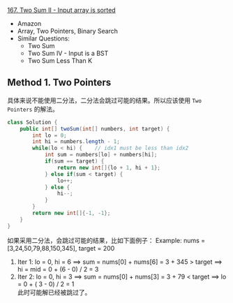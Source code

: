 [167. Two Sum II - Input array is sorted](https://leetcode.com/problems/two-sum-ii-input-array-is-sorted/)

* Amazon
* Array, Two Pointers, Binary Search
* Similar Questions:
    * Two Sum
    * Two Sum IV - Input is a BST
    * Two Sum Less Than K
    

## Method 1. Two Pointers
具体来说不能使用二分法，二分法会跳过可能的结果。所以应该使用 `Two Pointers` 的解法。
```java 
class Solution {
    public int[] twoSum(int[] numbers, int target) {
        int lo = 0;
        int hi = numbers.length - 1;
        while(lo < hi) {    // idx1 must be less than idx2
            int sum = numbers[lo] + numbers[hi];
            if(sum == target) {
                return new int[]{lo + 1, hi + 1};
            } else if(sum < target) {
                lo++;
            } else {
                hi--;
            }
        }
        return new int[]{-1, -1};
    }
}
```

如果采用二分法，会跳过可能的结果，比如下面例子：
Example: nums = [3,24,50,79,88,150,345], target = 200
1. Iter 1: lo = 0, hi = 6 ==> sum = nums[0] + nums[6] = 3 + 345 > target  ==> hi = mid = 0 + (6 - 0) / 2 = 3
2. Iter 2: lo = 0, hi = 3 ==> sum = nums[0] + nums[3] = 3 + 79 < target  ==> lo = 0 + ( 3 - 0) / 2 = 1      
此时可能解已经被跳过了。



